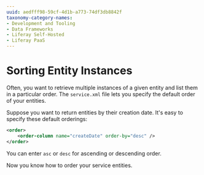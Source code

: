 ```yaml
---
uuid: aedfff98-59cf-4d1b-a773-74df3db8842f
taxonomy-category-names:
- Development and Tooling
- Data Frameworks
- Liferay Self-Hosted
- Liferay PaaS
---
```

# Sorting Entity Instances

Often, you want to retrieve multiple instances of a given entity and list them in a particular order. The `service.xml` file lets you specify the default order of your entities. 

Suppose you want to return entities by their creation date. It's easy to specify these default orderings:

```xml
<order>
    <order-column name="createDate" order-by="desc" />
</order>
```

You can enter `asc` or `desc` for ascending or descending order. 

Now you know how to order your service entities. 
